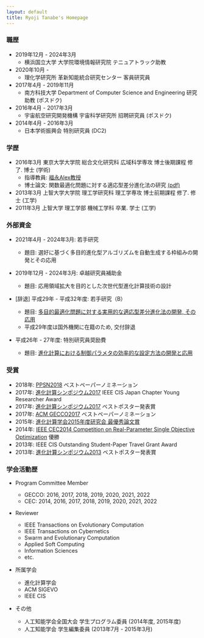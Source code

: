 ```yaml
---
layout: default
title: Ryoji Tanabe's Homepage
---
```


### 職歴

* 2019年12月 - 2024年3月
  * 横浜国立大学 大学院環境情報研究院 テニュアトラック助教
* 2020年10月 -
  * 理化学研究所 革新知能統合研究センター 客員研究員
* 2017年4月 - 2019年11月
  * 南方科技大学 Department of Computer Science and Engineering 研究助教 (ポスドク)
* 2016年4月 - 2017年3月
  * 宇宙航空研究開発機構 宇宙科学研究所 招聘研究員 (ポスドク)
* 2014年4月 - 2016年3月
  * 日本学術振興会 特別研究員 (DC2)

### 学歴

* 2016年3月 東京大学大学院 総合文化研究科 広域科学専攻 博士後期課程 修了. 博士 (学術)
  * 指導教員: [福永Alex教授](http://metahack.org/index-j.html)
  * 博士論文: 関数最適化問題に対する適応型差分進化法の研究 [(pdf)](https://drive.google.com/open?id=0B5QxTedsd-SXQlRld2Vjd1ZwZU0)
* 2013年3月 上智大学大学院 理工学研究科 理工学専攻 博士前期課程 修了. 修士 (工学)
* 2011年3月 上智大学 理工学部 機械工学科 卒業. 学士 (工学)

### 外部資金


* 2021年4月 - 2024年3月: 若手研究
  * 題目: 選好に基づく多目的進化型アルゴリズムを自動生成する枠組みの開発とその応用

* 2019年12月 - 2024年3月: 卓越研究員補助金
  * 題目: 応用領域拡大を目的とした次世代型進化計算技術の設計

* [辞退] 平成29年 - 平成32年度: 若手研究（B）
  * 題目: [多目的最適化問題に対する実用的な適応型差分進化法の開発, その応用](https://kaken.nii.ac.jp/ja/grant/KAKENHI-PROJECT-17K12755/)
  * 平成29年度は国外機関に在籍のため, 交付辞退

* 平成26年 - 27年度: 特別研究員奨励費
  * 題目: [進化計算における制御パラメタの効率的な設定方法の開発と応用](https://kaken.nii.ac.jp/grant/KAKENHI-PROJECT-14J09528/)

### 受賞

* 2018年: [PPSN2018](http://ppsn2018.dei.uc.pt/) ベストペーパーノミネーション
* 2017年: [進化計算シンポジウム2017](http://www.jpnsec.org/symposium201703.html) IEEE CIS Japan Chapter Young Researcher Award
* 2017年: [進化計算シンポジウム2017](http://www.jpnsec.org/symposium201703.html) ベストポスター発表賞
* 2017年: [ACM GECCO2017](http://gecco-2017.sigevo.org/) ベストペーパーノミネーション
* 2015年: [進化計算学会2015年度研究会 最優秀論文賞](http://www.jpnsec.org/prize.html)
* 2014年: [IEEE CEC2014 Competition on Real-Parameter Single Objective Optimization](http://www3.ntu.edu.sg/home/EPNSugan/index_files/CEC2014/CEC2014.htm) 優勝
* 2013年: IEEE CIS Outstanding Student-Paper Travel Grant Award
* 2013年: [進化計算シンポジウム2013](http://www.jpnsec.org/symposium201303.html) ベストポスター発表賞


### 学会活動歴

* Program Committee Member
  * GECCO: 2016, 2017, 2018, 2019, 2020, 2021, 2022
  * CEC: 2014, 2016, 2017, 2018, 2019, 2020, 2021, 2022
* Reviewer
  * IEEE Transactions on Evolutionary Computation
  * IEEE Transactions on Cybernetics
  * Swarm and Evolutionary Computation
  * Applied Soft Computing
  * Information Sciences
  * etc.

* 所属学会
  * 進化計算学会
  * ACM SIGEVO 
  * IEEE CIS

* その他
  * 人工知能学会全国大会 学生プログラム委員 (2014年度, 2015年度)
  * 人工知能学会 学生編集委員 (2013年7月 - 2015年3月)
